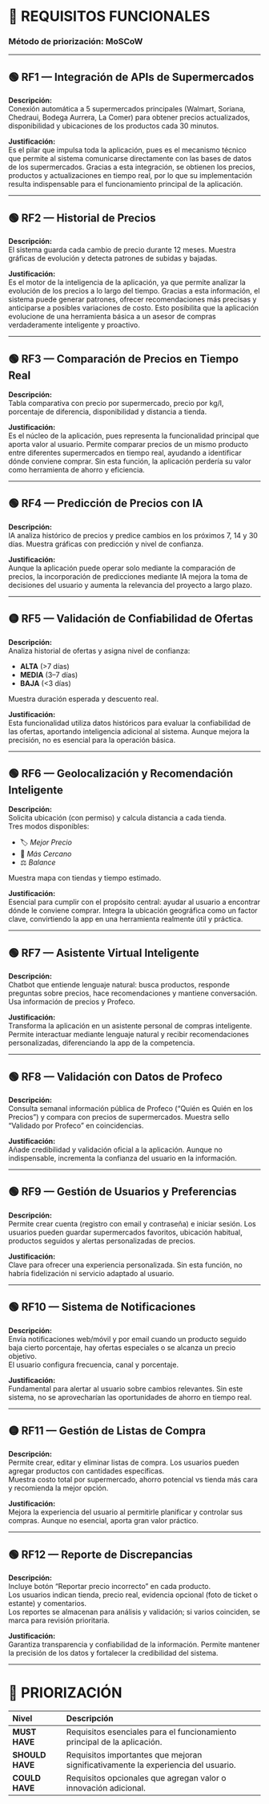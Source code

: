 # 🧩 REQUISITOS FUNCIONALES  
### Método de priorización: **MoSCoW**

---

## 🟢 RF1 — Integración de APIs de Supermercados
**Descripción:**  
Conexión automática a 5 supermercados principales (Walmart, Soriana, Chedraui, Bodega Aurrera, La Comer) para obtener precios actualizados, disponibilidad y ubicaciones de los productos cada 30 minutos.  

**Justificación:**  
Es el pilar que impulsa toda la aplicación, pues es el mecanismo técnico que permite al sistema comunicarse directamente con las bases de datos de los supermercados. Gracias a esta integración, se obtienen los precios, productos y actualizaciones en tiempo real, por lo que su implementación resulta indispensable para el funcionamiento principal de la aplicación.

---

## 🟢 RF2 — Historial de Precios
**Descripción:**  
El sistema guarda cada cambio de precio durante 12 meses. Muestra gráficas de evolución y detecta patrones de subidas y bajadas.  

**Justificación:**  
Es el motor de la inteligencia de la aplicación, ya que permite analizar la evolución de los precios a lo largo del tiempo. Gracias a esta información, el sistema puede generar patrones, ofrecer recomendaciones más precisas y anticiparse a posibles variaciones de costo. Esto posibilita que la aplicación evolucione de una herramienta básica a un asesor de compras verdaderamente inteligente y proactivo.

---

## 🟢 RF3 — Comparación de Precios en Tiempo Real
**Descripción:**  
Tabla comparativa con precio por supermercado, precio por kg/l, porcentaje de diferencia, disponibilidad y distancia a tienda.  

**Justificación:**  
Es el núcleo de la aplicación, pues representa la funcionalidad principal que aporta valor al usuario. Permite comparar precios de un mismo producto entre diferentes supermercados en tiempo real, ayudando a identificar dónde conviene comprar. Sin esta función, la aplicación perdería su valor como herramienta de ahorro y eficiencia.

---

## 🟢 RF4 — Predicción de Precios con IA
**Descripción:**  
IA analiza histórico de precios y predice cambios en los próximos 7, 14 y 30 días. Muestra gráficas con predicción y nivel de confianza.  

**Justificación:**  
Aunque la aplicación puede operar solo mediante la comparación de precios, la incorporación de predicciones mediante IA mejora la toma de decisiones del usuario y aumenta la relevancia del proyecto a largo plazo.

---

## 🟡 RF5 — Validación de Confiabilidad de Ofertas
**Descripción:**  
Analiza historial de ofertas y asigna nivel de confianza:  
- **ALTA** (>7 días)  
- **MEDIA** (3–7 días)  
- **BAJA** (<3 días)  

Muestra duración esperada y descuento real.  

**Justificación:**  
Esta funcionalidad utiliza datos históricos para evaluar la confiabilidad de las ofertas, aportando inteligencia adicional al sistema. Aunque mejora la precisión, no es esencial para la operación básica.

---

## 🟢 RF6 — Geolocalización y Recomendación Inteligente
**Descripción:**  
Solicita ubicación (con permiso) y calcula distancia a cada tienda.  
Tres modos disponibles:  
- 🏷️ *Mejor Precio*  
- 📍 *Más Cercano*  
- ⚖️ *Balance*  

Muestra mapa con tiendas y tiempo estimado.  

**Justificación:**  
Esencial para cumplir con el propósito central: ayudar al usuario a encontrar dónde le conviene comprar. Integra la ubicación geográfica como un factor clave, convirtiendo la app en una herramienta realmente útil y práctica.

---

## 🟢 RF7 — Asistente Virtual Inteligente
**Descripción:**  
Chatbot que entiende lenguaje natural: busca productos, responde preguntas sobre precios, hace recomendaciones y mantiene conversación. Usa información de precios y Profeco.  

**Justificación:**  
Transforma la aplicación en un asistente personal de compras inteligente. Permite interactuar mediante lenguaje natural y recibir recomendaciones personalizadas, diferenciando la app de la competencia.

---

## 🟢 RF8 — Validación con Datos de Profeco
**Descripción:**  
Consulta semanal información pública de Profeco (“Quién es Quién en los Precios”) y compara con precios de supermercados. Muestra sello “Validado por Profeco” en coincidencias.  

**Justificación:**  
Añade credibilidad y validación oficial a la aplicación. Aunque no indispensable, incrementa la confianza del usuario en la información.

---

## 🟢 RF9 — Gestión de Usuarios y Preferencias
**Descripción:**  
Permite crear cuenta (registro con email y contraseña) e iniciar sesión. Los usuarios pueden guardar supermercados favoritos, ubicación habitual, productos seguidos y alertas personalizadas de precios.  

**Justificación:**  
Clave para ofrecer una experiencia personalizada. Sin esta función, no habría fidelización ni servicio adaptado al usuario.

---

## 🟢 RF10 — Sistema de Notificaciones
**Descripción:**  
Envía notificaciones web/móvil y por email cuando un producto seguido baja cierto porcentaje, hay ofertas especiales o se alcanza un precio objetivo.  
El usuario configura frecuencia, canal y porcentaje.  

**Justificación:**  
Fundamental para alertar al usuario sobre cambios relevantes. Sin este sistema, no se aprovecharían las oportunidades de ahorro en tiempo real.

---

## 🟡 RF11 — Gestión de Listas de Compra
**Descripción:**  
Permite crear, editar y eliminar listas de compra. Los usuarios pueden agregar productos con cantidades específicas.  
Muestra costo total por supermercado, ahorro potencial vs tienda más cara y recomienda la mejor opción.  

**Justificación:**  
Mejora la experiencia del usuario al permitirle planificar y controlar sus compras. Aunque no esencial, aporta gran valor práctico.

---

## 🟢 RF12 — Reporte de Discrepancias
**Descripción:**  
Incluye botón “Reportar precio incorrecto” en cada producto.  
Los usuarios indican tienda, precio real, evidencia opcional (foto de ticket o estante) y comentarios.  
Los reportes se almacenan para análisis y validación; si varios coinciden, se marca para revisión prioritaria.  

**Justificación:**  
Garantiza transparencia y confiabilidad de la información. Permite mantener la precisión de los datos y fortalecer la credibilidad del sistema.

---

# 🔶 PRIORIZACIÓN  
| Nivel | Descripción |
|:------|:-------------|
| **MUST HAVE** | Requisitos esenciales para el funcionamiento principal de la aplicación. |
| **SHOULD HAVE** | Requisitos importantes que mejoran significativamente la experiencia del usuario. |
| **COULD HAVE** | Requisitos opcionales que agregan valor o innovación adicional. |
